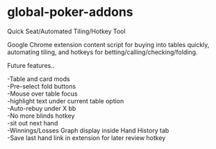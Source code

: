 # global-poker-addons
Quick Seat/Automated Tiling/Hotkey Tool

Google Chrome extension content script for buying into tables quickly, automating tiling, and hotkeys for betting/calling/checking/folding.

Future features..

-Table and card mods                                                                                                                  
-Pre-select fold buttons                                                                                                                   
-Mouse over table focus                                                                                                                   
  -highlight text under current table option                                                                                               
-Auto-rebuy under X bb                                                                                                                     
-No more blinds hotkey                                                                                                                     
  -sit out next hand                                                                                                                       
-Winnings/Losses Graph display inside Hand History tab                                                                                     
-Save last hand link in extension for later review hotkey                                                                                 
